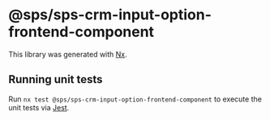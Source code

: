 # @sps/sps-crm-input-option-frontend-component

This library was generated with [Nx](https://nx.dev).

## Running unit tests

Run `nx test @sps/sps-crm-input-option-frontend-component` to execute the unit tests via [Jest](https://jestjs.io).
